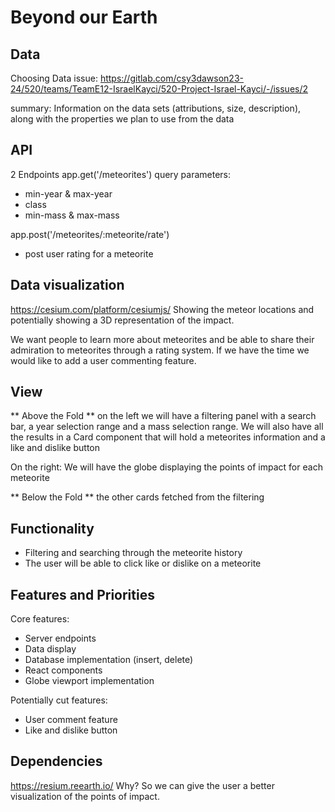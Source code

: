 # Beyond our Earth

## Data
Choosing Data issue: https://gitlab.com/csy3dawson23-24/520/teams/TeamE12-IsraelKayci/520-Project-Israel-Kayci/-/issues/2

summary: Information on the data sets (attributions, size, description), along with the properties we plan to use from the data

## API
2 Endpoints 
app.get('/meteorites')
query parameters:
- min-year & max-year
- class
- min-mass & max-mass

app.post('/meteorites/:meteorite/rate')
- post user rating for a meteorite

## Data visualization
https://cesium.com/platform/cesiumjs/
Showing the meteor locations and potentially showing a 3D representation of the impact.

We want people to learn more about meteorites and be able to share their admiration to meteorites through a rating system. 
If we have the time we would like to add a user commenting feature.

## View
** Above the Fold ** 
on the left we will have a filtering panel with a search bar, a year selection range and a mass selection range.
We will also have all the results in a Card component that will hold a meteorites information and a like and dislike button

On the right: We will have the globe displaying the points of impact for each meteorite 

** Below the Fold **
the other cards fetched from the filtering

## Functionality
- Filtering and searching through the meteorite history
- The user will be able to click like or dislike on a meteorite 

## Features and Priorities
Core features: 
- Server endpoints
- Data display
- Database implementation (insert, delete)
- React components
- Globe viewport implementation

Potentially cut features:
- User comment feature 
- Like and dislike button

## Dependencies
https://resium.reearth.io/
Why? So we can give the user a better visualization of the points of impact.